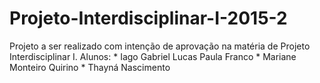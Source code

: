 # Projeto-Interdisciplinar-I-2015-2
Projeto a ser realizado com intenção de aprovação na matéria de Projeto Interdisciplinar I.
Alunos:
    * Iago Gabriel Lucas Paula Franco
    * Mariane Monteiro Quirino
    * Thayná Nascimento
